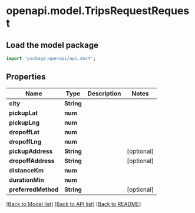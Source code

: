 # openapi.model.TripsRequestRequest

## Load the model package
```dart
import 'package:openapi/api.dart';
```

## Properties
Name | Type | Description | Notes
------------ | ------------- | ------------- | -------------
**city** | **String** |  | 
**pickupLat** | **num** |  | 
**pickupLng** | **num** |  | 
**dropoffLat** | **num** |  | 
**dropoffLng** | **num** |  | 
**pickupAddress** | **String** |  | [optional] 
**dropoffAddress** | **String** |  | [optional] 
**distanceKm** | **num** |  | 
**durationMin** | **num** |  | 
**preferredMethod** | **String** |  | [optional] 

[[Back to Model list]](../README.md#documentation-for-models) [[Back to API list]](../README.md#documentation-for-api-endpoints) [[Back to README]](../README.md)


